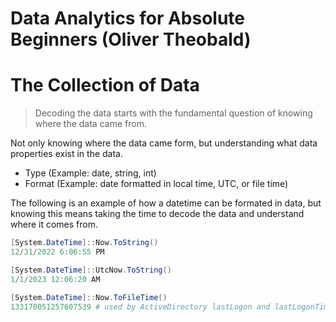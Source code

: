 # Data Analytics for Absolute Beginners (Oliver Theobald)

# The Collection of Data

> Decoding the data starts with the fundamental question of knowing where the data came from.

Not only knowing where the data came form, but understanding what data properties exist in the data.

* Type (Example: date, string, int)
* Format (Example: date formatted in local time, UTC, or file time)

The following is an example of how a datetime can be formated in data, but knowing this means taking the time to decode the data and understand where it comes from.

```powershell
[System.DateTime]::Now.ToString()
12/31/2022 6:06:55 PM

[System.DateTime]::UtcNow.ToString()
1/1/2023 12:06:20 AM

[System.DateTime]::Now.ToFileTime()
133170051257607539 # used by ActiveDirectory lastLogon and lastLogonTimeStamp
```
